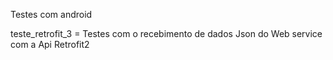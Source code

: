 Testes com android

teste_retrofit_3 = Testes com o recebimento de dados Json do Web service com a Api Retrofit2